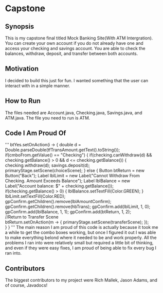# Capstone
## Synopsis
This is my capstone final titled Mock Banking Site(With ATM Intergration). You can create your own account if you do not already have one and access your checking and savings account. You are able to check the balances, withdraw, deposit, and transfer between both accounts.
## Motivation
I decided to build this just for fun. I wanted something that the user can interact with in a simple manner.
## How to Run
The files needed are Account.java, Checking.java, Savings.java, and ATM.java. The file you need to run is ATM.
## Code I Am Proud Of 
'''
	    		 btYes.setOnAction(i -> {
	    			 double d = Double.parseDouble(tfTransAmount.getText().toString());
	    			  if(cmboFrom.getValue() == "Checking") {
	    				  if(checking.canWithdraw(d) && checking.getBalance() > 0 && d <= checking.getBalance()) {
	    					checking.withdraw(d);
	  	  			  		savings.deposit(d);
	  	  			  		primaryStage.setScene(choiceScene);
	    				  }
	    				  else {
	    						Button btReturn = new Button("Back");
	    			  			Label lblLimit = new Label("Cannot Withdraw From Checking. Amount Exceeds Balance");
	    			  			Label lblBalance = new Label("Account balance: $" + checking.getBalance());
	    			  			if(checking.getBalance() > 0) {
	    			  				lblBalance.setTextFill(Color.GREEN);
	    			  			}
	    			  			lblLimit.setTextFill(Color.RED);
	    			  			gpConfirm.getChildren().remove(lblAmountConfirm);
	    			  			gpConfirm.getChildren().remove(hbTrans);
	    			  			gpConfirm.add(lblLimit, 1, 0);
	    			  			gpConfirm.add(lblBalance, 1, 1);
	    			  			gpConfirm.add(btReturn, 1, 2);	    			  			
//Return to Transfer Scene 			  				
	    			  			btReturn.setOnAction(m -> {	
	    			  				primaryStage.setScene(transferScene);
	    			  			});	    					  
	    				  }
	    			  }
'''
The main reason I am proud of this code is actually because it took me a while to get the combo boxes working, but once I figured it out I was able to make everything belond where it needed to be and work properly. All the problems I ran into were relatively small but required a little bit of thinking, and even if they were easy fixes, I am proud of being able to fix every bug I ran into.
## Contributors
The biggest contributors to my project were Rich Mallek, Jason Adams, and of course, Javadocs!
